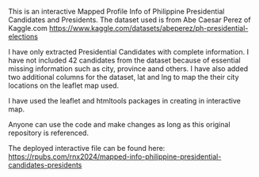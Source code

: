 This is an interactive Mapped Profile Info of Philippine Presidential Candidates and Presidents. 
The dataset used is from Abe Caesar Perez of Kaggle.com <https://www.kaggle.com/datasets/abeperez/ph-presidential-elections>

I have only extracted Presidential Candidates with complete information. I have not included 42 candidates from the dataset because of essential missing information such as city, province aand others. 
I have also added two additional columns for the dataset, lat and lng to map the their city locations on the leaflet map used. 

I have used the leaflet and htmltools packages in creating in interactive map. 

Anyone can use the code and make changes as long as this original repository is referenced. 

The deployed interactive file can be found here: <https://rpubs.com/rnx2024/mapped-info-philippine-presidential-candidates-presidents>
